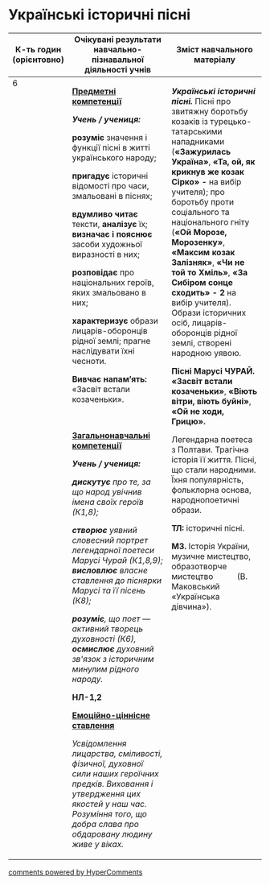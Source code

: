 <div id="hypercomments_widget" class="js-hypercomments-widget invisible"></div>

# Українські історичні пісні

<table>
  <tr>
    <td width="10%" align="center"><b>К-ть годин (орієнтовно)</b></td>
    <td width="45%" align="center"><b>Очікувані результати навчально-пізнавальної діяльності учнів</b></td>
    <td width="45%" align="center"><b>Зміст навчального матеріалу</b></td>
  </tr>
<tbody>
  <tr>
<td width="10%" style="vertical-align:top !important;">6</td>
    <td width="45%" style="vertical-align:top !important;">
<p><strong><u>Предметні компетенції</u></strong></p>
<p><strong><em>Учень / учениця: </em></strong></p>
<p><strong>розуміє</strong> значення і функції пісні в житті українського народу;</p>
<p><strong>пригадує</strong> історичні відомості про часи, змальовані в піснях;</p>
<p><strong>вдумливо читає</strong> тексти, <strong>аналізує </strong>їх; <strong>визначає і пояснює</strong> засоби художньої&nbsp; виразності в них;</p>
<p><strong>розповідає</strong> про національних героїв, яких змальовано в них;</p>
<p><strong>характеризує</strong> образи лицарів-оборонців рідної землі; прагне наслідувати їхні чесноти.</p>
<p><strong>Вивчає напам&rsquo;ять: </strong>&laquo;Засвіт встали козаченьки&raquo;.</p>
<p><strong><em>&nbsp;</em></strong></p>
<p><strong><u>Загальнонавчальні компетенції</u></strong></p>
<p><strong><em>Учень / учениця: </em></strong></p>
<p><strong><em>дискутує</em></strong><em> про те, за що народ увічнив імена своїх героїв (К1,8); </em></p>
<p><strong><em>створює</em></strong><em> уявний словесний портрет легендарної поетеси Марусі Чурай (К1,8,9); <strong>висловлює</strong> власне ставлення до піснярки Марусі та її пісень (К8);&nbsp; </em></p>
<p><strong><em>розуміє</em></strong><em>, що поет &mdash; активний творець духовності (К6), </em><strong><em>осмислює</em></strong><em> духовний зв'язок з історичним минулим рідного народу.</em></p>
<p><strong>НЛ-1,2</strong></p>
<p></p>
<p><strong><u>Емоційно-ціннісне ставлення</u></strong></p>
<p><em>Усвідомлення лицарства, сміливості, фізичної, духовної сили наших героїчних предків. Виховання і утвердження цих якостей у наш час. Розуміння того, що добра слава про обдаровану людину живе у віках.</em></p>
</td>
    <td width="45%" style="vertical-align:top !important;">
<p><strong><em>Українські історичні пісні. </em></strong>Пісні про звитяжну боротьбу козаків із турецько-татарськими нападниками (<strong>&laquo;Зажурилась Україна&raquo;</strong>, <strong>&laquo;Та, ой, як крикнув же козак Сірко&raquo; - </strong>на вибір учителя); про боротьбу проти соціального та національного гніту (<strong>&laquo;Ой Морозе, Морозенку&raquo;</strong>, <strong>&laquo;Максим козак Залізня</strong><strong>к&raquo;</strong>, <strong>&laquo;Чи не той то Хміль&raquo;</strong>, <strong>&laquo;За Сибіром сонце сходить&raquo;</strong><strong> - 2 </strong>на вибір учителя). Образи історичних осіб, лицарів-оборонців рідної землі, створені народною уявою.</p>
<p><strong>Пісні Марусі ЧУРАЙ. &laquo;Засвіт встали козаченьки&raquo;</strong>, <strong>&laquo;Віють вітри, віють буйні&raquo;</strong>, <strong>&laquo;Ой не ходи, Грицю&raquo;</strong><strong>.</strong></p>
<p>Легендарна поетеса з Полтави. Трагічна історія її життя. Пісні, що стали народними. Їхня популярність, фольклорна основа, народнопоетичні образи.</p>
<p><strong>ТЛ:</strong> історичні пісні.</p>
<p><strong>МЗ.</strong> Історія України, музичне мистецтво, образотворче мистецтво&nbsp;&nbsp;&nbsp;&nbsp;&nbsp;&nbsp;&nbsp;&nbsp;&nbsp;&nbsp; (В. Маковський &laquo;Українська дівчина&raquo;).</p></td>
  </tr>
</tbody>
</table>

<div class="js-hypercomments-container">
<a href="http://hypercomments.com" class="hc-link" title="comments widget">comments powered by HyperComments</a>
</div>